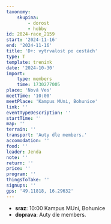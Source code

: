 ```yaml
---
taxonomy:
    skupina:
        - dorost
        - hobby
id: 2024-race_2159
start: '2024-11-16'
end: '2024-11-16'
title: 'D+: vytrvalost po cestách'
type: T
template: trenink
date: '2024-10-30'
import:
    type: members
    time: 1730277005
place: 'Nová Ves'
meetTime: '10:00'
meetPlace: 'Kampus MUni, Bohunice'
link: ''
eventTypeDescription: ''
startTime: ''
map: ''
terrain: ''
transport: 'Auty dle members.'
accomodation: ''
food: ''
leader: Jenda
note: ''
return: ''
price: ''
program: ''
thingsToTake: ''
signups: ''
gps: '49.11818, 16.29632'
---
```


* **sraz**: 10:00 Kampus MUni, Bohunice
* **doprava**: Auty dle members.

